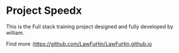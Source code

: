 # Project Speedx

This is the Full stack training project designed and fully developed by william. 

Find more :https://github.com/LawFuHin/LawFuHin.github.io
